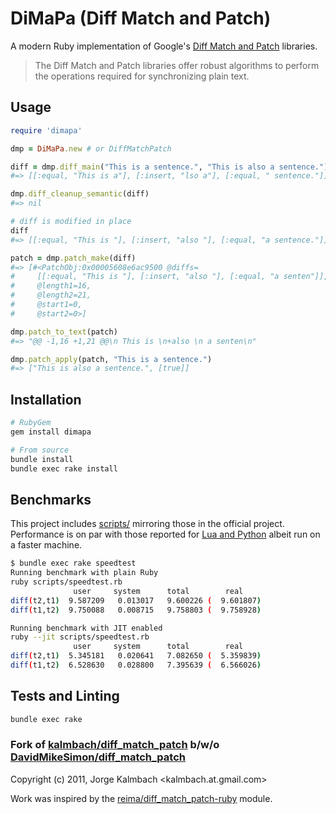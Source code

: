 # DiMaPa (Diff Match and Patch)
A modern Ruby implementation of Google's [Diff Match and Patch][google]
libraries.

> The Diff Match and Patch libraries offer robust algorithms to perform the
> operations required for synchronizing plain text.

## Usage
```ruby
require 'dimapa'

dmp = DiMaPa.new # or DiffMatchPatch

diff = dmp.diff_main("This is a sentence.", "This is also a sentence.")
#=> [[:equal, "This is a"], [:insert, "lso a"], [:equal, " sentence."]]

dmp.diff_cleanup_semantic(diff)
#=> nil

# diff is modified in place
diff
#=> [[:equal, "This is "], [:insert, "also "], [:equal, "a sentence."]]

patch = dmp.patch_make(diff)
#=> [#<PatchObj:0x00005608e6ac9500 @diffs=
#     [[:equal, "This is "], [:insert, "also "], [:equal, "a senten"]],
#     @length1=16,
#     @length2=21,
#     @start1=0,
#     @start2=0>]

dmp.patch_to_text(patch)
#=> "@@ -1,16 +1,21 @@\n This is \n+also \n a senten\n"

dmp.patch_apply(patch, "This is a sentence.")
#=> ["This is also a sentence.", [true]]
```

## Installation
```sh
# RubyGem
gem install dimapa

# From source
bundle install
bundle exec rake install
```

## Benchmarks

This project includes [scripts/](speedtests) mirroring those in the official
project. Performance is on par with those reported for [Lua and Python][speedtest]
albeit run on a faster machine.

```sh
$ bundle exec rake speedtest
Running benchmark with plain Ruby
ruby scripts/speedtest.rb
              user     system      total        real
diff(t2,t1)  9.587209   0.013017   9.600226 (  9.601807)
diff(t1,t2)  9.750088   0.008715   9.758803 (  9.758928)

Running benchmark with JIT enabled
ruby --jit scripts/speedtest.rb
              user     system      total        real
diff(t2,t1)  5.345181   0.020641   7.082650 (  5.359839)
diff(t1,t2)  6.528630   0.028800   7.395639 (  6.566026)
```

## Tests and Linting

```sh
bundle exec rake
```

### Fork of [kalmbach/diff_match_patch][kalmbach] b/w/o [DavidMikeSimon/diff_match_patch][davidmikesimon]
Copyright (c) 2011, Jorge Kalmbach <kalmbach.at.gmail.com>

Work was inspired by the [reima/diff_match_patch-ruby][reima] module.

[speedtest]: https://docs.google.com/spreadsheets/d/1zpZccuBpjMZTvL1nGDMKJc7rWL_m_drF4XKOJvB27Kc/edit#gid=0
[kalmbach]: https://github.com/kalmbach/diff_match_patch
[davidmikesimon]: https://github.com/DavidMikeSimon/diff_match_patch
[reima]: https://github.com/reima/diff_match_patch-ruby
[google]: https://github.com/google/diff-match-patch
